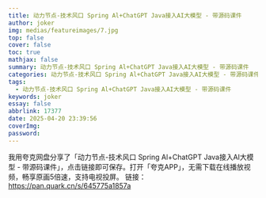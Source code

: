 ```yaml
---
title: 动力节点-技术风口 Spring Al+ChatGPT Java接入AI大模型 - 带源码课件
author: joker
img: medias/featureimages/7.jpg
top: false
cover: false
toc: true
mathjax: false
summary: 动力节点-技术风口 Spring Al+ChatGPT Java接入AI大模型 - 带源码课件
categories: 动力节点-技术风口 Spring Al+ChatGPT Java接入AI大模型 - 带源码课件
tags:
  - 动力节点-技术风口 Spring Al+ChatGPT Java接入AI大模型 - 带源码课件
keywords: joker
essay: false
abbrlink: 17377
date: 2025-04-20 23:39:56
coverImg:
password:
---
```


我用夸克网盘分享了「动力节点-技术风口 Spring Al+ChatGPT Java接入AI大模型 - 带源码课件」，点击链接即可保存。打开「夸克APP」，无需下载在线播放视频，畅享原画5倍速，支持电视投屏。
链接：https://pan.quark.cn/s/645775a1857a
